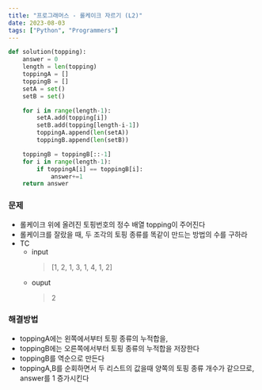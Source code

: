 ```yaml
---
title: "프로그래머스 - 롤케이크 자르기 (L2)"
date: 2023-08-03
tags: ["Python", "Programmers"]
---
```


```python
def solution(topping):
    answer = 0
    length = len(topping)
    toppingA = []
    toppingB = []
    setA = set()
    setB = set()

    for i in range(length-1):
        setA.add(topping[i])
        setB.add(topping[length-i-1])
        toppingA.append(len(setA))
        toppingB.append(len(setB))

    toppingB = toppingB[::-1]
    for i in range(length-1):
        if toppingA[i] == toppingB[i]:
            answer+=1
    return answer
```

### 문제

- 롤케이크 위에 올려진 토핑번호의 정수 배열 topping이 주어진다
- 롤케이크를 잘랐을 때, 두 조각의 토핑 종류를 똑같이 만드는 방법의 수를 구하라
- TC
  - input
    > [1, 2, 1, 3, 1, 4, 1, 2]
  - ouput
    > 2

### 해결방법
- toppingA에는 왼쪽에서부터 토핑 종류의 누적합을,
- toppingB에는 오른쪽에서부터 토핑 종류의 누적합을 저장한다
- toppingB를 역순으로 만든다
- toppingA,B를 순회하면서 두 리스트의 값을때 양쪽의 토핑 종류 개수가 같으므로, answer를 1 증가시킨다
